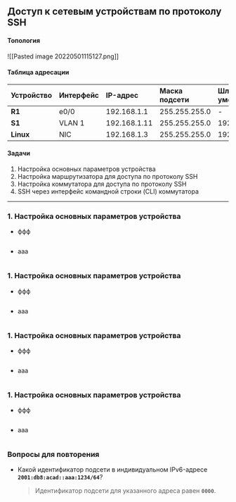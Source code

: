 ## Доступ к сетевым устройствам по протоколу SSH

#### Топология

![[Pasted image 20220501115127.png]]
#### Таблица адресации

| **Устройство** | **Интерфейс** | **IP-адрес** | **Маска подсети** | **Шлюз по умолчанию** |
|:---------------|:--------------|:-------------|:------------------|:----------------------|
| **R1**             | e0/0          | 192.168.1.1  | 255.255.255.0     | -                     |
| **S1**             | VLAN 1        | 192.168.1.11 | 255.255.255.0     | 192.168.1.1           |
| **Linux**          | NIC           | 192.168.1.3  | 255.255.255.0     | 192.168.1.1           |

#### Задачи

1. Настройка основных параметров устройства
2. Настройка маршрутизатора для доступа по протоколу SSH
3. Настройка коммутатора для доступа по протоколу SSH
4. SSH через интерфейс командной строки (CLI) коммутатора

---

### 1. Настройка основных параметров устройства
* ффф

	```
	
	```

* aaa

	```
	
	```
	
### 1. Настройка основных параметров устройства
* ффф

	```
	
	```

* aaa

	```
	
	```

### 1. Настройка основных параметров устройства
* ффф

	```
	
	```

* aaa

	```
	
	```

### 1. Настройка основных параметров устройства
* ффф

	```
	
	```

* aaa

	```
	
	```

### Вопросы для повторения
* Какой идентификатор подсети в индивидуальном IPv6-адресе **`2001:db8:acad::aaa:1234/64`**?
	> Идентификатор подсети для указанного адреса равен **`0000`**.
